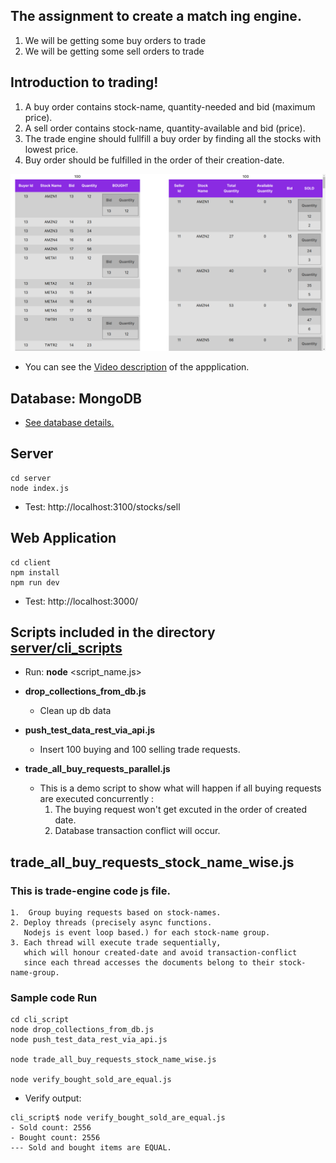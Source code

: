 ## The assignment to create a match ing engine.

1. We will be getting some buy orders to trade
2. We will be getting some sell orders to trade

## Introduction to trading!

1. A buy order contains stock-name, quantity-needed and bid (maximum price).
2. A sell order contains stock-name, quantity-available and bid (price).
3. The trade engine should fullfill a buy order by finding all the stocks with lowest price.
4. Buy order should be fulfilled in the order of their creation-date.

![screenshot](screenshot.png)

- You can see the [Video description](XYZ) of the appplication.

## Database: MongoDB

- [See database details.](./DockerfileMongodbReplset/README.md)

## Server

```
cd server
node index.js
```

- Test: http://localhost:3100/stocks/sell

## Web Application

```
cd client
npm install
npm run dev
```

- Test: http://localhost:3000/

## Scripts included in the directory [server/cli_scripts](./server/cli_scripts)

- Run: **node** <script_name.js>

- **drop_collections_from_db.js**

  - Clean up db data

- **push_test_data_rest_via_api.js**

  - Insert 100 buying and 100 selling trade requests.

- **trade_all_buy_requests_parallel.js**

  - This is a demo script to show what will happen if all buying requests are executed concurrently :
    1. The buying request won't get excuted in the order of created date.
    2. Database transaction conflict will occur.

## **trade_all_buy_requests_stock_name_wise.js**

### This is **trade-engine** code js file.

    1.  Group buying requests based on stock-names.
    2. Deploy threads (precisely async functions.
       Nodejs is event loop based.) for each stock-name group.
    3. Each thread will execute trade sequentially,
       which will honour created-date and avoid transaction-conflict
       since each thread accesses the documents belong to their stock-name-group.

### Sample code Run

```
cd cli_script
node drop_collections_from_db.js
node push_test_data_rest_via_api.js

node trade_all_buy_requests_stock_name_wise.js

node verify_bought_sold_are_equal.js
```

- Verify output:

```
cli_script$ node verify_bought_sold_are_equal.js
- Sold count: 2556
- Bought count: 2556
--- Sold and bought items are EQUAL.
```
